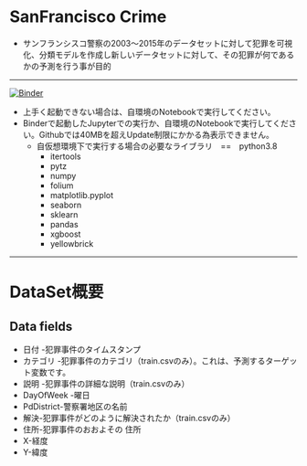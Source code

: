 # SanFrancisco Crime
- サンフランシスコ警察の2003～2015年のデータセットに対して犯罪を可視化、分類モデルを作成し新しいデータセットに対して、その犯罪が何であるかの予測を行う事が目的
----
[![Binder](https://mybinder.org/badge_logo.svg)](https://mybinder.org/v2/gh/shinichi-oto/1568-S-E-qwsa/HEAD?labpath=SanFranciscoCrime-Github-SmallerM.ipynb)
- 上手く起動できない場合は、自環境のNotebookで実行してください。
- Binderで起動したJupyterでの実行か、自環境のNotebookで実行してください。Githubでは40MBを超えUpdate制限にかかる為表示できません。
  - 自仮想環境下で実行する場合の必要なライブラリ　==　python3.8
    - itertools
    - pytz
    - numpy
    - folium
    - matplotlib.pyplot
    - seaborn 
    - sklearn 
    - pandas 
    - xgboost 
    - yellowbrick

--- 
# DataSet概要
## Data fields

- 日付 -犯罪事件のタイムスタンプ
- カテゴリ -犯罪事件のカテゴリ（train.csvのみ）。これは、予測するターゲット変数です。
- 説明 -犯罪事件の詳細な説明（train.csvのみ）
- DayOfWeek -曜日
- PdDistrict-警察署地区の名前
- 解決-犯罪事件がどのように解決されたか（train.csvのみ）
- 住所-犯罪事件のおおよその 住所
- X-経度
- Y-緯度
